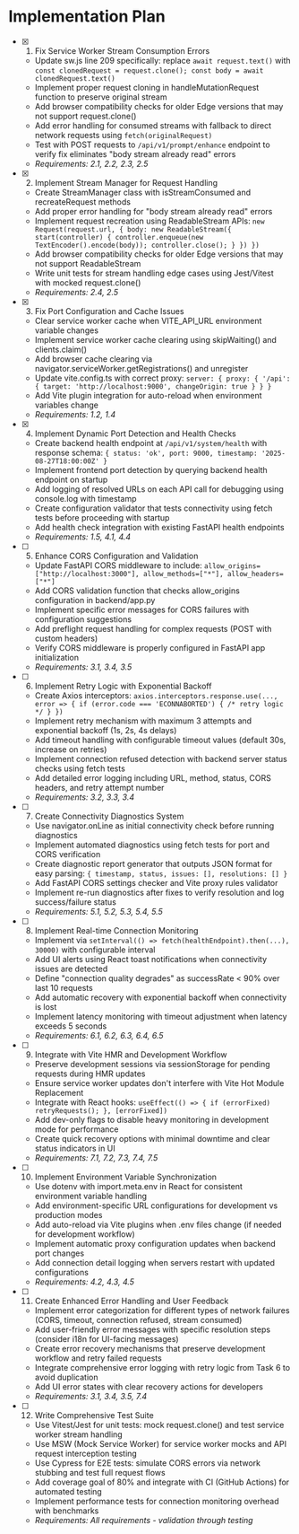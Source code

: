 # Implementation Plan

- [x] 1. Fix Service Worker Stream Consumption Errors

  - Update sw.js line 209 specifically: replace `await request.text()` with `const clonedRequest = request.clone(); const body = await clonedRequest.text()`
  - Implement proper request cloning in handleMutationRequest function to preserve original stream
  - Add browser compatibility checks for older Edge versions that may not support request.clone()
  - Add error handling for consumed streams with fallback to direct network requests using `fetch(originalRequest)`
  - Test with POST requests to `/api/v1/prompt/enhance` endpoint to verify fix eliminates "body stream already read" errors
  - _Requirements: 2.1, 2.2, 2.3, 2.5_

- [x] 2. Implement Stream Manager for Request Handling

  - Create StreamManager class with isStreamConsumed and recreateRequest methods
  - Add proper error handling for "body stream already read" errors
  - Implement request recreation using ReadableStream APIs: `new Request(request.url, { body: new ReadableStream({ start(controller) { controller.enqueue(new TextEncoder().encode(body)); controller.close(); } }) })`
  - Add browser compatibility checks for older Edge versions that may not support ReadableStream
  - Write unit tests for stream handling edge cases using Jest/Vitest with mocked request.clone()
  - _Requirements: 2.4, 2.5_

- [x] 3. Fix Port Configuration and Cache Issues

  - Clear service worker cache when VITE_API_URL environment variable changes
  - Implement service worker cache clearing using skipWaiting() and clients.claim()
  - Add browser cache clearing via navigator.serviceWorker.getRegistrations() and unregister
  - Update vite.config.ts with correct proxy: `server: { proxy: { '/api': { target: 'http://localhost:9000', changeOrigin: true } } }`
  - Add Vite plugin integration for auto-reload when environment variables change
  - _Requirements: 1.2, 1.4_

- [x] 4. Implement Dynamic Port Detection and Health Checks

  - Create backend health endpoint at `/api/v1/system/health` with response schema: `{ status: 'ok', port: 9000, timestamp: '2025-08-27T18:00:00Z' }`
  - Implement frontend port detection by querying backend health endpoint on startup
  - Add logging of resolved URLs on each API call for debugging using console.log with timestamp
  - Create configuration validator that tests connectivity using fetch tests before proceeding with startup
  - Add health check integration with existing FastAPI health endpoints
  - _Requirements: 1.5, 4.1, 4.4_

- [ ] 5. Enhance CORS Configuration and Validation

  - Update FastAPI CORS middleware to include: `allow_origins=["http://localhost:3000"], allow_methods=["*"], allow_headers=["*"]`
  - Add CORS validation function that checks allow_origins configuration in backend/app.py
  - Implement specific error messages for CORS failures with configuration suggestions
  - Add preflight request handling for complex requests (POST with custom headers)
  - Verify CORS middleware is properly configured in FastAPI app initialization
  - _Requirements: 3.1, 3.4, 3.5_

- [ ] 6. Implement Retry Logic with Exponential Backoff

  - Create Axios interceptors: `axios.interceptors.response.use(..., error => { if (error.code === 'ECONNABORTED') { /* retry logic */ } })`
  - Implement retry mechanism with maximum 3 attempts and exponential backoff (1s, 2s, 4s delays)
  - Add timeout handling with configurable timeout values (default 30s, increase on retries)
  - Implement connection refused detection with backend server status checks using fetch tests
  - Add detailed error logging including URL, method, status, CORS headers, and retry attempt number
  - _Requirements: 3.2, 3.3, 3.4_

- [ ] 7. Create Connectivity Diagnostics System

  - Use navigator.onLine as initial connectivity check before running diagnostics
  - Implement automated diagnostics using fetch tests for port and CORS verification
  - Create diagnostic report generator that outputs JSON format for easy parsing: `{ timestamp, status, issues: [], resolutions: [] }`
  - Add FastAPI CORS settings checker and Vite proxy rules validator
  - Implement re-run diagnostics after fixes to verify resolution and log success/failure status
  - _Requirements: 5.1, 5.2, 5.3, 5.4, 5.5_

- [ ] 8. Implement Real-time Connection Monitoring

  - Implement via `setInterval(() => fetch(healthEndpoint).then(...), 30000)` with configurable interval
  - Add UI alerts using React toast notifications when connectivity issues are detected
  - Define "connection quality degrades" as successRate < 90% over last 10 requests
  - Add automatic recovery with exponential backoff when connectivity is lost
  - Implement latency monitoring with timeout adjustment when latency exceeds 5 seconds
  - _Requirements: 6.1, 6.2, 6.3, 6.4, 6.5_

- [ ] 9. Integrate with Vite HMR and Development Workflow

  - Preserve development sessions via sessionStorage for pending requests during HMR updates
  - Ensure service worker updates don't interfere with Vite Hot Module Replacement
  - Integrate with React hooks: `useEffect(() => { if (errorFixed) retryRequests(); }, [errorFixed])`
  - Add dev-only flags to disable heavy monitoring in development mode for performance
  - Create quick recovery options with minimal downtime and clear status indicators in UI
  - _Requirements: 7.1, 7.2, 7.3, 7.4, 7.5_

- [ ] 10. Implement Environment Variable Synchronization

  - Use dotenv with import.meta.env in React for consistent environment variable handling
  - Add environment-specific URL configurations for development vs production modes
  - Add auto-reload via Vite plugins when .env files change (if needed for development workflow)
  - Implement automatic proxy configuration updates when backend port changes
  - Add connection detail logging when servers restart with updated configurations
  - _Requirements: 4.2, 4.3, 4.5_

- [ ] 11. Create Enhanced Error Handling and User Feedback

  - Implement error categorization for different types of network failures (CORS, timeout, connection refused, stream consumed)
  - Add user-friendly error messages with specific resolution steps (consider i18n for UI-facing messages)
  - Create error recovery mechanisms that preserve development workflow and retry failed requests
  - Integrate comprehensive error logging with retry logic from Task 6 to avoid duplication
  - Add UI error states with clear recovery actions for developers
  - _Requirements: 3.1, 3.4, 3.5, 7.4_

- [ ] 12. Write Comprehensive Test Suite
  - Use Vitest/Jest for unit tests: mock request.clone() and test service worker stream handling
  - Use MSW (Mock Service Worker) for service worker mocks and API request interception testing
  - Use Cypress for E2E tests: simulate CORS errors via network stubbing and test full request flows
  - Add coverage goal of 80% and integrate with CI (GitHub Actions) for automated testing
  - Implement performance tests for connection monitoring overhead with benchmarks
  - _Requirements: All requirements - validation through testing_
